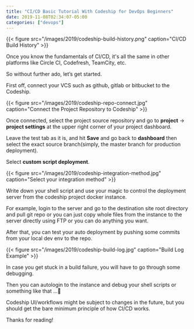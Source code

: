 ```yaml
---
title: "CI/CD Basic Tutorial With Codeship for DevOps Beginners"
date: 2019-11-08T02:34:07-05:00
categories: ["devops"]
---
```

{{< figure src="/images/2019/codeship-build-history.png" caption="CI/CD Build History" >}}

Once you know the fundamentals of CI/CD, it's all the same in other platforms like Circle CI, Codefresh, TeamCity, etc.

So without further ado, let’s get started.

First off, connect your VCS such as github, gitlab or bitbucket to the Codeship.

{{< figure src="/images/2019/codeship-repo-connect.jpg" caption="Connect the Project Repository to Codeship" >}}

Once connected, select the project source repository and go to **project** -> **project settings** at the upper right corner of your project dashboard.

Leave the test tab as it is, and hit **Save** and go back to **dashboard** then select the exact source branch(simply, the master branch for production deployment).

Select **custom script deployment**.

{{< figure src="/images/2019/codeship-integration-method.jpg" caption="Select your integration method" >}}

Write down your shell script and use your magic to control the deployment server from the codeship project docker instance.

For example, login to the server and go to the destination site root directory and pull git repo or you can just copy whole files from the instance to the server directly using FTP or you can do anything you want.

After that, you can test your auto deployment by pushing some commits from your local dev env to the repo.

{{< figure src="/images/2019/codeship-build-log.jpg" caption="Build Log Example" >}}

In case you get stuck in a build failure, you will have to go through some debugging.

Then you can autologin to the instance and debug your shell scripts or something like that ...🙂

Codeship UI/workflows might be subject to changes in the future, but you should get the bare minimum principle of how CI/CD works.

Thanks for reading!
